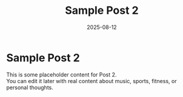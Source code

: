 ﻿---
title: Sample Post 2
date: 2025-08-12
tags: [sample, post]
description: This is a sample description for Post 2.
---

# Sample Post 2

This is some placeholder content for Post 2.  
You can edit it later with real content about music, sports, fitness, or personal thoughts.
